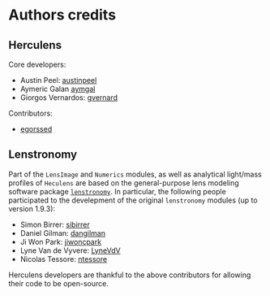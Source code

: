 # Authors credits

## Herculens

Core developers:

- Austin Peel: [austinpeel](https://github.com/austinpeel)
- Aymeric Galan [aymgal](https://github.com/aymgal)
- Giorgos Vernardos: [gvernard](https://github.com/gvernard)

Contributors:

- [egorssed](https://github.com/egorssed)



## Lenstronomy

Part of the `LensImage` and `Numerics` modules, as well as analytical light/mass profiles of `Heculens` are based on the general-purpose lens modeling software package [`lenstronomy`](https://github.com/sibirrer/lenstronomy). In particular, the following people participated to the develepment of the original `lenstronomy` modules (up to version 1.9.3):

- Simon Birrer: [sibirrer](https://github.com/sibirrer)
- Daniel Gilman: [dangilman](https://github.com/dangilman)
- Ji Won Park: [jiwoncpark](https://github.com/jiwoncpark)
- Lyne Van de Vyvere: [LyneVdV](https://github.com/LyneVdV)
- Nicolas Tessore: [ntessore](https://github.com/ntessore)

Herculens developers are thankful to the above contributors for allowing their code to be open-source.
